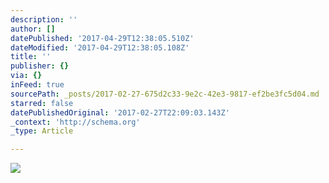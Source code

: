 ```yaml
---
description: ''
author: []
datePublished: '2017-04-29T12:38:05.510Z'
dateModified: '2017-04-29T12:38:05.108Z'
title: ''
publisher: {}
via: {}
inFeed: true
sourcePath: _posts/2017-02-27-675d2c33-9e2c-42e3-9817-ef2be3fc5d04.md
starred: false
datePublishedOriginal: '2017-02-27T22:09:03.143Z'
_context: 'http://schema.org'
_type: Article

---
```

![](https://the-grid-user-content.s3-us-west-2.amazonaws.com/6fa0acca-97cc-4519-bb57-c99b155b0ba4.jpg)